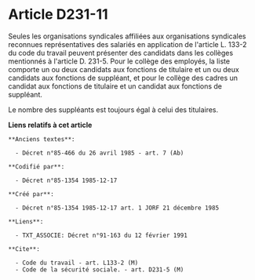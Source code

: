 # Article D231-11

Seules les organisations syndicales affiliées aux organisations syndicales reconnues représentatives des salariés en
application de l'article L. 133-2 du code du travail peuvent présenter des candidats dans les collèges mentionnés à l'article
D. 231-5. Pour le collège des employés, la liste comporte un ou deux candidats aux fonctions de titulaire et un ou deux
candidats aux fonctions de suppléant, et pour le collège des cadres un candidat aux fonctions de titulaire et un candidat aux
fonctions de suppléant. 

Le nombre des suppléants est toujours égal à celui des titulaires.

**Liens relatifs à cet article**

	**Anciens textes**:

	  - Décret n°85-466 du 26 avril 1985 - art. 7 (Ab)

	**Codifié par**:

	  - Décret n°85-1354 1985-12-17

	**Créé par**:

	  - Décret n°85-1354 1985-12-17 art. 1 JORF 21 décembre 1985

	**Liens**:

	  - TXT_ASSOCIE: Décret n°91-163 du 12 février 1991

	**Cite**:

	  - Code du travail - art. L133-2 (M)
	  - Code de la sécurité sociale. - art. D231-5 (M)
